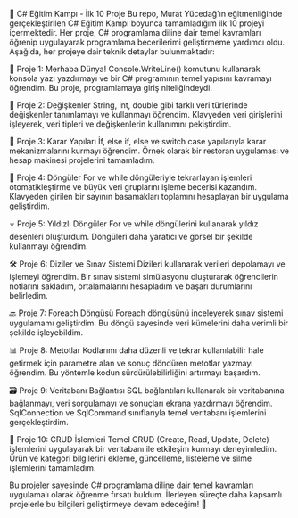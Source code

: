 🚀 C# Eğitim Kampı - İlk 10 Proje
Bu repo, Murat Yücedağ'ın eğitmenliğinde gerçekleştirilen C# Eğitim Kampı boyunca tamamladığım ilk 10 projeyi içermektedir. Her proje, C# programlama diline dair temel kavramları öğrenip uygulayarak programlama becerilerimi geliştirmeme yardımcı oldu. Aşağıda, her projeye dair teknik detaylar bulunmaktadır:

🎉 Proje 1: Merhaba Dünya!
Console.WriteLine() komutunu kullanarak konsola yazı yazdırmayı ve bir C# programının temel yapısını kavramayı öğrendim. Bu proje, programlamaya giriş niteliğindeydi.

🔄 Proje 2: Değişkenler
String, int, double gibi farklı veri türlerinde değişkenler tanımlamayı ve kullanmayı öğrendim. Klavyeden veri girişlerini işleyerek, veri tipleri ve değişkenlerin kullanımını pekiştirdim.

🧩 Proje 3: Karar Yapıları
İf, else if, else ve switch case yapılarıyla karar mekanizmalarını kurmayı öğrendim. Örnek olarak bir restoran uygulaması ve hesap makinesi projelerini tamamladım.

🔁 Proje 4: Döngüler
For ve while döngüleriyle tekrarlayan işlemleri otomatikleştirme ve büyük veri gruplarını işleme becerisi kazandım. Klavyeden girilen bir sayının basamakları toplamını hesaplayan bir uygulama geliştirdim.

⭐ Proje 5: Yıldızlı Döngüler
For ve while döngülerini kullanarak yıldız desenleri oluşturdum. Döngüleri daha yaratıcı ve görsel bir şekilde kullanmayı öğrendim.

🛠️ Proje 6: Diziler ve Sınav Sistemi
Dizileri kullanarak verileri depolamayı ve işlemeyi öğrendim. Bir sınav sistemi simülasyonu oluşturarak öğrencilerin notlarını sakladım, ortalamalarını hesapladım ve başarı durumlarını belirledim.

🔙 Proje 7: Foreach Döngüsü
Foreach döngüsünü inceleyerek sınav sistemi uygulamamı geliştirdim. Bu döngü sayesinde veri kümelerini daha verimli bir şekilde işleyebildim.

📊 Proje 8: Metotlar
Kodlarımı daha düzenli ve tekrar kullanılabilir hale getirmek için parametre alan ve sonuç döndüren metotlar yazmayı öğrendim. Bu yöntemle kodun sürdürülebilirliğini artırmayı başardım.

🗃️ Proje 9: Veritabanı Bağlantısı
SQL bağlantıları kullanarak bir veritabanına bağlanmayı, veri sorgulamayı ve sonuçları ekrana yazdırmayı öğrendim. SqlConnection ve SqlCommand sınıflarıyla temel veritabanı işlemlerini gerçekleştirdim.

🛒 Proje 10: CRUD İşlemleri
Temel CRUD (Create, Read, Update, Delete) işlemlerini uygulayarak bir veritabanı ile etkileşim kurmayı deneyimledim. Ürün ve kategori bilgilerini ekleme, güncelleme, listeleme ve silme işlemlerini tamamladım.

Bu projeler sayesinde C# programlama diline dair temel kavramları uygulamalı olarak öğrenme fırsatı buldum. İlerleyen süreçte daha kapsamlı projelerle bu bilgileri geliştirmeye devam edeceğim! 🎯
